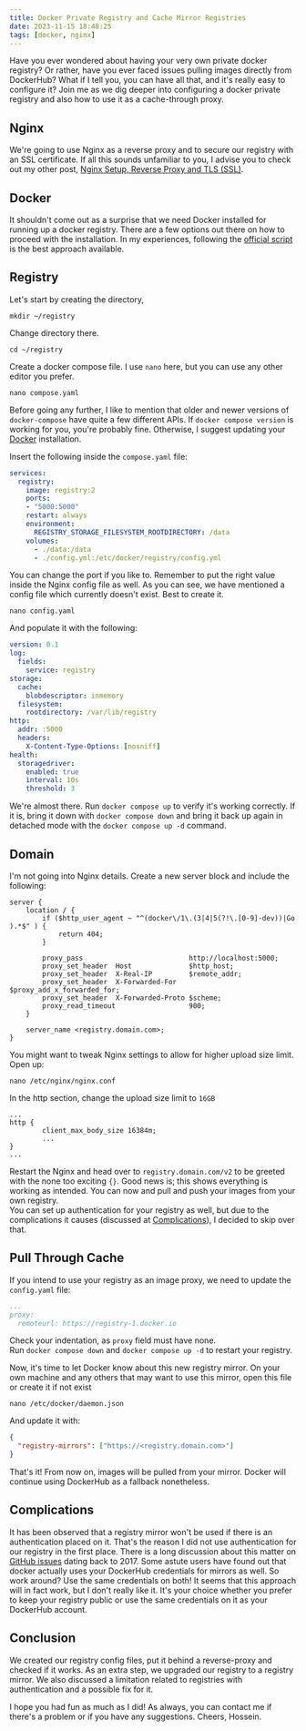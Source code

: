 ```yaml
---
title: Docker Private Registry and Cache Mirror Registries
date: 2023-11-15 18:48:25
tags: [docker, nginx]
---
```


Have you ever wondered about having your very own private docker registry?
Or rather, have you ever faced issues pulling images directly from DockerHub?
What if I tell you, you can have all that, and it's really easy to configure it?
Join me as we dig deeper into configuring a docker private registry and also how to use it as a cache-through proxy.

## Nginx

We're going to use Nginx as a reverse proxy and to secure our registry with an SSL certificate.
If all this sounds unfamiliar to you, I advise you to check out my other post, [Nginx Setup, Reverse Proxy and TLS (SSL)](https://blog.godlynice.ir/2023/11/08/2023-11-08-Nginx-Setup/). 

## Docker

It shouldn't come out as a surprise that we need Docker installed for running up a docker registry.
There are a few options out there on how to proceed with the installation.
In my experiences, following the [official script](https://get.docker.com/) is the best approach available.

## Registry

Let's start by creating the directory,

```shell
mkdir ~/registry
```

Change directory there.

```shell
cd ~/registry
```

Create a docker compose file. I use `nano` here, but you can use any other editor you prefer.

```shell
nano compose.yaml
```

Before going any further, I like to mention that older and newer versions of `docker-compose` have quite a few different APIs.
If `docker compose version` is working for you, you're probably fine. Otherwise, I suggest updating your [Docker](#docker) installation.

Insert the following inside the `compose.yaml` file:

```yaml
services:
  registry:
    image: registry:2
    ports:
    - "5000:5000"
    restart: always
    environment:
      REGISTRY_STORAGE_FILESYSTEM_ROOTDIRECTORY: /data
    volumes:
      - ./data:/data
      - ./config.yml:/etc/docker/registry/config.yml
```
You can change the port if you like to. Remember to put the right value inside the Nginx config file as well.
As you can see, we have mentioned a config file which currently doesn't exist. Best to create it.

```shell
nano config.yaml
```

And populate it with the following:

```yaml
version: 0.1
log:
  fields:
    service: registry
storage:
  cache:
    blobdescriptor: inmemory
  filesystem:
    rootdirectory: /var/lib/registry
http:
  addr: :5000
  headers:
    X-Content-Type-Options: [nosniff]
health:
  storagedriver:
    enabled: true
    interval: 10s
    threshold: 3
```

We're almost there. Run `docker compose up` to verify it's working correctly.
If it is, bring it down with `docker compose down` and bring it back up again in detached mode with the `docker compose up -d` command.

## Domain

I'm not going into Nginx details. Create a new server block and include the following:

```nginx
server {
    location / {
        if ($http_user_agent ~ "^(docker\/1\.(3|4|5(?!\.[0-9]-dev))|Go ).*$" ) {
            return 404;
        }

        proxy_pass                          http://localhost:5000;
        proxy_set_header  Host              $http_host;
        proxy_set_header  X-Real-IP         $remote_addr;
        proxy_set_header  X-Forwarded-For   $proxy_add_x_forwarded_for;
        proxy_set_header  X-Forwarded-Proto $scheme;
        proxy_read_timeout                  900;
    }

    server_name <registry.domain.com>;
}
```

You might want to tweak Nginx settings to allow for higher upload size limit. Open up:

```shell
nano /etc/nginx/nginx.conf
```

In the http section, change the upload size limit to `16GB`

```nginx
...
http {
        client_max_body_size 16384m;
        ...
}
...
```

Restart the Nginx and head over to `registry.domain.com/v2` to be greeted with the none too exciting `{}`.
Good news is; this shows everything is working as intended. You can now and pull and push your images from your own registry.  
You can set up authentication for your registry as well, but due to the complications it causes (discussed at [Complications](#complications)),
I decided to skip over that.

## Pull Through Cache

If you intend to use your registry as an image proxy, we need to update the `config.yaml` file:

```yaml
...
proxy:
  remoteurl: https://registry-1.docker.io
```

Check your indentation, as `proxy` field must have none.  
Run `docker compose down` and `docker compose up -d` to restart your registry.

Now, it's time to let Docker know about this new registry mirror.
On your own machine and any others that may want to use this mirror, open this file or create it if not exist

```shell
nano /etc/docker/daemon.json
```

And update it with:

```json
{
  "registry-mirrors": ["https://<registry.domain.com>"]
}
```

That's it! From now on, images will be pulled from your mirror. Docker will continue using DockerHub as a fallback nonetheless.

## Complications

It has been observed that a registry mirror won't be used if there is an authentication placed on it.
That's the reason I did not use authentication for our registry in the first place.
There is a long discussion about this matter on [GitHub issues](https://github.com/moby/moby/issues/30880) dating back to 2017.
Some astute users have found out that docker actually uses your DockerHub credentials for mirrors as well.
So work around? Use the same credentials on both! It seems that this approach will in fact work, but I don't really like it.
It's your choice whether you prefer to keep your registry public or use the same credentials on it as your DockerHub account.

## Conclusion

We created our registry config files, put it behind a reverse-proxy and checked if it works.
As an extra step, we upgraded our registry to a registry mirror.
We also discussed a limitation related to registries with authentication and a possible fix for it.

I hope you had fun as much as I did! As always, you can contact me if there's a problem or if you have any suggestions.
Cheers, Hossein.
